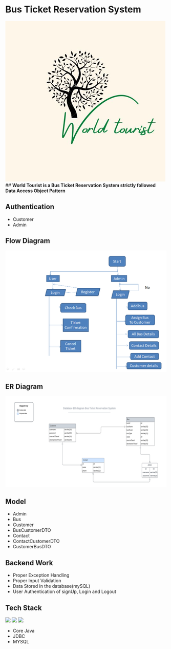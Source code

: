 # Bus Ticket Reservation System
<img src="https://github.com/sgrprmnk/distinct-pump-2117/blob/main/World%20tourist.png.jpg">
## <b>World Tourist is a Bus Ticket Reservation System strictly followed Data Access Object Pattern </b>

## Authentication
- Customer
- Admin

## Flow Diagram
<img src="https://github.com/sgrprmnk/distinct-pump-2117/blob/main/busTicketR.png">

## ER Diagram
<img src="https://github.com/sgrprmnk/distinct-pump-2117/blob/main/erd.png">

## Model
- Admin
- Bus
- Customer
- BusCustomerDTO
- Contact
- ContactCustomerDTO
- CustomerBusDTO

## Backend Work
-  Proper Exception Handling
-  Proper Input Validation
-  Data Stored in the database(mySQL)
-  User Authentication of signUp, Login and Logout

## Tech Stack
<p>
<img src="https://img.icons8.com/color/64/000000/java.png"/>
  <img src="https://github.com/efat56/striped-pear-8171/blob/main/Images/hibernate_logo_icon_171004.png" />
   <img src="https://img.icons8.com/ios/50/null/mysql-logo.png"/>
  </p>
  
- Core Java
- JDBC
- MYSQL








